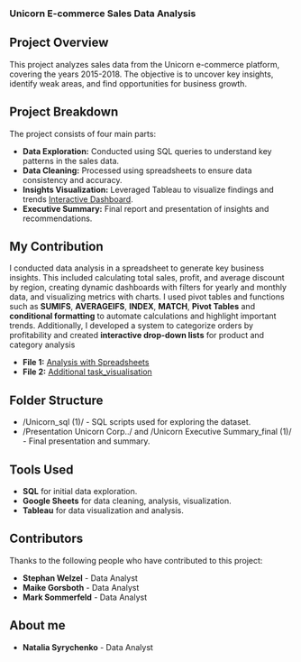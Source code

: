 ### Unicorn E-commerce Sales Data Analysis
## Project Overview
This project analyzes sales data from the Unicorn e-commerce platform, covering the years 2015-2018. The objective is to uncover key insights, identify weak areas, and find opportunities for business growth.

## Project Breakdown
The project consists of four main parts:

- **Data Exploration:** Conducted using SQL queries to understand key patterns in the sales data.
- **Data Cleaning:** Processed using spreadsheets to ensure data consistency and accuracy.
- **Insights Visualization:** Leveraged Tableau to visualize findings and trends [Interactive Dashboard](https://public.tableau.com/app/profile/maike.gorsboth/viz/UnicornProfitsandLosses2015-2018/Dashboard2#1).
- **Executive Summary:** Final report and presentation of insights and recommendations.
  
## My Contribution
I conducted data analysis in a spreadsheet to generate key business insights. This included calculating total sales, profit, and average discount by region, creating dynamic dashboards with filters for yearly and monthly data, and visualizing metrics with charts. I used pivot tables and functions such as **SUMIFS**, **AVERAGEIFS**, **INDEX**, **MATCH**, **Pivot Tables** and **conditional formatting** to automate calculations and highlight important trends. Additionally, I developed a system to categorize orders by profitability and created **interactive drop-down lists** for product and category analysis
- **File 1:** [Analysis with Spreadsheets](https://docs.google.com/spreadsheets/d/1tGK0-I5raPWtToBlQM-WTpoRiqfUcH-0lf1mz-YlqO8/edit?usp=sharing)
- **File 2:** [Additional task_visualisation](https://docs.google.com/spreadsheets/d/1i5P4jmJ3J7_Bynd4Bw1tRGmX8GIYPass0QORqvWLVJg/edit?usp=sharing)

## Folder Structure
- /Unicorn_sql (1)/ - SQL scripts used for exploring the dataset.
- /Presentation Unicorn Corp../ and /Unicorn Executive Summary_final (1)/ - Final presentation and summary.

## Tools Used
- **SQL** for initial data exploration.
- **Google Sheets** for data cleaning, analysis, visualization.
- **Tableau** for data visualization and analysis.

## Contributors
Thanks to the following people who have contributed to this project:

- **Stephan Welzel** - Data Analyst
- **Maike Gorsboth** - Data Analyst
- **Mark Sommerfeld** - Data Analyst

## About me
- **Natalia Syrychenko** - Data Analyst
  
